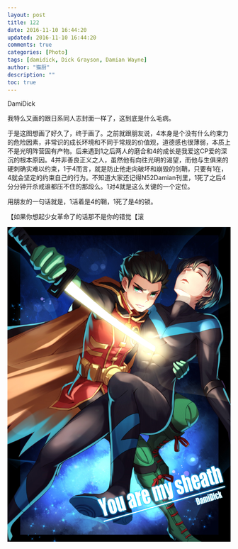 ```yaml
---
layout: post
title: 122
date: 2016-11-10 16:44:20
updated: 2016-11-10 16:44:20
comments: true
categories: [Photo]
tags: [damidick, Dick Grayson, Damian Wayne]
author: "猫厨"
description: ""
toc: true
---
```


<p>DamiDick</p> 
<p>我特么又画的跟日系同人志封面一样了，这到底是什么毛病。</p> 
<p>于是这图想画了好久了，终于画了。之前就跟朋友说，4本身是个没有什么约束力的危险因素，非常识的成长环境和不同于常规的价值观，道德感也很薄弱，本质上不是光明阵营固有产物。后来遇到1之后两人的磨合和4的成长是我爱这CP爱的深沉的根本原因。4并非善良正义之人，虽然他有向往光明的渴望，而他与生俱来的硬刺确实难以约束，1于4而言，就是防止他走向破坏和崩毁的剑鞘，只要有1在，4就会坚定的约束自己的行为。不知道大家还记得N52Damian刊里，1死了之后4分分钟开杀戒谁都压不住的那段么。1对4就是这么关键的一个定位。</p> 
<p>用朋友的一句话就是，1活着是4的鞘，1死了是4的锁。</p> 
<p>【如果你想起少女革命了的话那不是你的错觉【滚</p>

![](https://raw.githubusercontent.com/alicewish/meowchain247/master/img_cVZNdzJtQk9JV2NhYVpkZldKRVhQVlgwbm9PNXA2eE1XNU54dmg2OTNhMVdVeWtEeHRIOTl3PT0.jpg)